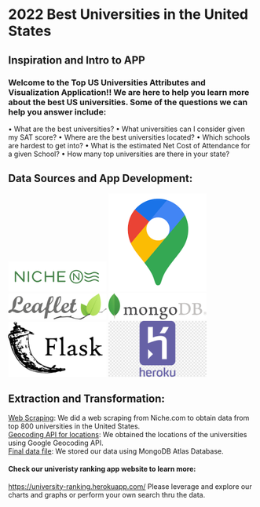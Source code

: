 # 2022 Best Universities in the United States

## Inspiration and Intro to APP
### Welcome to the Top US Universities Attributes and Visualization Application!! We are here to help you learn more about the best US universities. Some of the questions we can help you answer include:
• What are the best universities?
• What universities can I consider given my SAT score?
• Where are the best universities located?
• Which schools are hardest to get into?
• What is the estimated Net Cost of Attendance for a given School?
• How many top universities are there in your state?

## Data Sources and App Development:
<a href=https://www.niche.com ><img src="Images/NicheLogo.png" alt="niche" style="width:200px;" /></a>
<a href=https://https://developers.google.com/maps/documentation/geocoding/overview ><img src="Images/GeocodingAPI.png" alt="Geocoding" style="width:200px;" /></a>
<a href=https://leafletjs.com ><img src="Images/LeafletLogo.png" alt="Leaflet" style="width:200px;" /></a>
<a href=https://www.mongodb.com/ ><img src="Images/mongoDBLogo.png" alt="mongoDB" style="width:200px;" /></a>
<a href=https://flask.palletsprojects.com/en/2.0.x/ ><img src="Images/FlaskappLogo.png" alt="FlaskApp" style="width:200px;" /></a>
<a href=https://id.heroku.com/login ><img src="Images/herokuLogo.png" alt="heroku" style="width:200px;" /></a>


## Extraction and Transformation:
[Web Scraping](Niche_Scraping): We did a web scraping from Niche.com to obtain data from top 800 universities in the United States.<br>
[Geocoding API for locations](Location_Info): We obtained the locations of the universities using Google Geocoding API.<br>
[Final data file](Data): We stored our data using MongoDB Atlas Database.<br>


#### Check our univeristy ranking app website to learn more:
https://university-ranking.herokuapp.com/
Please leverage and explore our charts and graphs or perform your own search thru the data.
